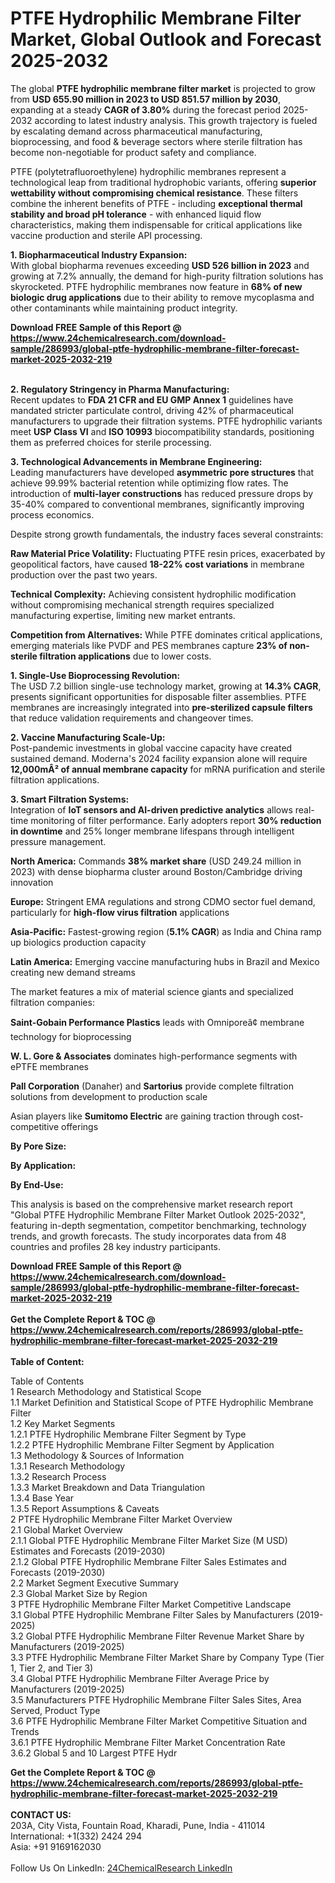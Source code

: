 <h1>PTFE Hydrophilic Membrane Filter Market, Global Outlook and Forecast 2025-2032</h1><p>The global <strong>PTFE hydrophilic membrane filter market</strong> is projected to grow from <strong>USD 655.90 million in 2023 to USD 851.57 million by 2030</strong>, expanding at a steady <strong>CAGR of 3.80%</strong> during the forecast period 2025-2032 according to latest industry analysis. This growth trajectory is fueled by escalating demand across pharmaceutical manufacturing, bioprocessing, and food &amp; beverage sectors where sterile filtration has become non-negotiable for product safety and compliance.</p><p>PTFE (polytetrafluoroethylene) hydrophilic membranes represent a technological leap from traditional hydrophobic variants, offering <strong>superior wettability without compromising chemical resistance</strong>. These filters combine the inherent benefits of PTFE - including <strong>exceptional thermal stability and broad pH tolerance</strong> - with enhanced liquid flow characteristics, making them indispensable for critical applications like vaccine production and sterile API processing.</p><p><strong>1. Biopharmaceutical Industry Expansion:</strong><br>
With global biopharma revenues exceeding <strong>USD 526 billion in 2023</strong> and growing at 7.2% annually, the demand for high-purity filtration solutions has skyrocketed. PTFE hydrophilic membranes now feature in <strong>68% of new biologic drug applications</strong> due to their ability to remove mycoplasma and other contaminants while maintaining product integrity.</p><div><b>Download FREE Sample of this Report @ 
            <a href="https://www.24chemicalresearch.com/download-sample/286993/global-ptfe-hydrophilic-membrane-filter-forecast-market-2025-2032-219">
            https://www.24chemicalresearch.com/download-sample/286993/global-ptfe-hydrophilic-membrane-filter-forecast-market-2025-2032-219</a></b></div><br><p><strong>2. Regulatory Stringency in Pharma Manufacturing:</strong><br>
Recent updates to <strong>FDA 21 CFR and EU GMP Annex 1</strong> guidelines have mandated stricter particulate control, driving 42% of pharmaceutical manufacturers to upgrade their filtration systems. PTFE hydrophilic variants meet <strong>USP Class VI</strong> and <strong>ISO 10993</strong> biocompatibility standards, positioning them as preferred choices for sterile processing.</p><p><strong>3. Technological Advancements in Membrane Engineering:</strong><br>
Leading manufacturers have developed <strong>asymmetric pore structures</strong> that achieve 99.99% bacterial retention while optimizing flow rates. The introduction of <strong>multi-layer constructions</strong> has reduced pressure drops by 35-40% compared to conventional membranes, significantly improving process economics.</p><p>Despite strong growth fundamentals, the industry faces several constraints:</p><p><strong>Raw Material Price Volatility:</strong> Fluctuating PTFE resin prices, exacerbated by geopolitical factors, have caused <strong>18-22% cost variations</strong> in membrane production over the past two years.</p><p><strong>Technical Complexity:</strong> Achieving consistent hydrophilic modification without compromising mechanical strength requires specialized manufacturing expertise, limiting new market entrants.</p><p><strong>Competition from Alternatives:</strong> While PTFE dominates critical applications, emerging materials like PVDF and PES membranes capture <strong>23% of non-sterile filtration applications</strong> due to lower costs.</p><p><strong>1. Single-Use Bioprocessing Revolution:</strong><br>
The USD 7.2 billion single-use technology market, growing at <strong>14.3% CAGR</strong>, presents significant opportunities for disposable filter assemblies. PTFE membranes are increasingly integrated into <strong>pre-sterilized capsule filters</strong> that reduce validation requirements and changeover times.</p><p><strong>2. Vaccine Manufacturing Scale-Up:</strong><br>
Post-pandemic investments in global vaccine capacity have created sustained demand. Moderna's 2024 facility expansion alone will require <strong>12,000mÂ² of annual membrane capacity</strong> for mRNA purification and sterile filtration applications.</p><p><strong>3. Smart Filtration Systems:</strong><br>
Integration of <strong>IoT sensors and AI-driven predictive analytics</strong> allows real-time monitoring of filter performance. Early adopters report <strong>30% reduction in downtime</strong> and 25% longer membrane lifespans through intelligent pressure management.</p><p><strong>North America:</strong> Commands <strong>38% market share</strong> (USD 249.24 million in 2023) with dense biopharma cluster around Boston/Cambridge driving innovation</p><p><strong>Europe:</strong> Stringent EMA regulations and strong CDMO sector fuel demand, particularly for <strong>high-flow virus filtration</strong> applications</p><p><strong>Asia-Pacific:</strong> Fastest-growing region (<strong>5.1% CAGR</strong>) as India and China ramp up biologics production capacity</p><p><strong>Latin America:</strong> Emerging vaccine manufacturing hubs in Brazil and Mexico creating new demand streams</p><p>The market features a mix of material science giants and specialized filtration companies:</p><p><strong>Saint-Gobain Performance Plastics</strong> leads with Omniporeâ¢ membrane technology for bioprocessing</p><p><strong>W. L. Gore &amp; Associates</strong> dominates high-performance segments with ePTFE membranes</p><p><strong>Pall Corporation</strong> (Danaher) and <strong>Sartorius</strong> provide complete filtration solutions from development to production scale</p><p>Asian players like <strong>Sumitomo Electric</strong> are gaining traction through cost-competitive offerings</p><p><strong>By Pore Size:</strong></p><p><strong>By Application:</strong></p><p><strong>By End-Use:</strong></p><p>This analysis is based on the comprehensive market research report "Global PTFE Hydrophilic Membrane Filter Market Outlook 2025-2032", featuring in-depth segmentation, competitor benchmarking, technology trends, and growth forecasts. The study incorporates data from 48 countries and profiles 28 key industry participants.</p><div><b>Download FREE Sample of this Report @ 
            <a href="https://www.24chemicalresearch.com/download-sample/286993/global-ptfe-hydrophilic-membrane-filter-forecast-market-2025-2032-219">
            https://www.24chemicalresearch.com/download-sample/286993/global-ptfe-hydrophilic-membrane-filter-forecast-market-2025-2032-219</a></b></div><br><div><b>Get the Complete Report & TOC @ 
            <a href="https://www.24chemicalresearch.com/reports/286993/global-ptfe-hydrophilic-membrane-filter-forecast-market-2025-2032-219">
            https://www.24chemicalresearch.com/reports/286993/global-ptfe-hydrophilic-membrane-filter-forecast-market-2025-2032-219</a></b></div><br>
            <b>Table of Content:</b><p>Table of Contents<br />
1 Research Methodology and Statistical Scope<br />
1.1 Market Definition and Statistical Scope of PTFE Hydrophilic Membrane Filter<br />
1.2 Key Market Segments<br />
1.2.1 PTFE Hydrophilic Membrane Filter Segment by Type<br />
1.2.2 PTFE Hydrophilic Membrane Filter Segment by Application<br />
1.3 Methodology & Sources of Information<br />
1.3.1 Research Methodology<br />
1.3.2 Research Process<br />
1.3.3 Market Breakdown and Data Triangulation<br />
1.3.4 Base Year<br />
1.3.5 Report Assumptions & Caveats<br />
2 PTFE Hydrophilic Membrane Filter Market Overview<br />
2.1 Global Market Overview<br />
2.1.1 Global PTFE Hydrophilic Membrane Filter Market Size (M USD) Estimates and Forecasts (2019-2030)<br />
2.1.2 Global PTFE Hydrophilic Membrane Filter Sales Estimates and Forecasts (2019-2030)<br />
2.2 Market Segment Executive Summary<br />
2.3 Global Market Size by Region<br />
3 PTFE Hydrophilic Membrane Filter Market Competitive Landscape<br />
3.1 Global PTFE Hydrophilic Membrane Filter Sales by Manufacturers (2019-2025)<br />
3.2 Global PTFE Hydrophilic Membrane Filter Revenue Market Share by Manufacturers (2019-2025)<br />
3.3 PTFE Hydrophilic Membrane Filter Market Share by Company Type (Tier 1, Tier 2, and Tier 3)<br />
3.4 Global PTFE Hydrophilic Membrane Filter Average Price by Manufacturers (2019-2025)<br />
3.5 Manufacturers PTFE Hydrophilic Membrane Filter Sales Sites, Area Served, Product Type<br />
3.6 PTFE Hydrophilic Membrane Filter Market Competitive Situation and Trends<br />
3.6.1 PTFE Hydrophilic Membrane Filter Market Concentration Rate<br />
3.6.2 Global 5 and 10 Largest PTFE Hydr</p><div><b>Get the Complete Report & TOC @ 
            <a href="https://www.24chemicalresearch.com/reports/286993/global-ptfe-hydrophilic-membrane-filter-forecast-market-2025-2032-219">
            https://www.24chemicalresearch.com/reports/286993/global-ptfe-hydrophilic-membrane-filter-forecast-market-2025-2032-219</a></b></div><br><b>CONTACT US:</b><br>
            203A, City Vista, Fountain Road, Kharadi, Pune, India - 411014<br>
            International: +1(332) 2424 294<br>
            Asia: +91 9169162030 <br><br>
            Follow Us On LinkedIn: <a href="https://www.linkedin.com/company/24chemicalresearch/">24ChemicalResearch LinkedIn</a>